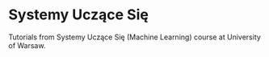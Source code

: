 # Systemy Uczące Się 

Tutorials from Systemy Uczące Się (Machine Learning) course at University of Warsaw.

